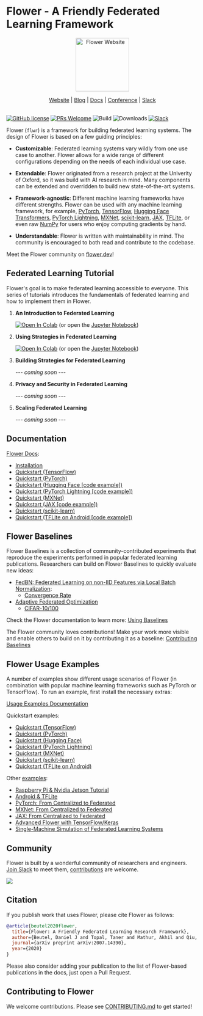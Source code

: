 # Flower - A Friendly Federated Learning Framework

<p align="center">
  <a href="https://flower.dev/">
    <img src="https://flower.dev/_next/image/?url=%2F_next%2Fstatic%2Fmedia%2Fflower_white_border.c2012e70.png&w=640&q=75" width="140px" alt="Flower Website" />
  </a>
</p>
<p align="center">
    <a href="https://flower.dev/">Website</a> |
    <a href="https://flower.dev/blog">Blog</a> |
    <a href="https://flower.dev/docs/">Docs</a> |
    <a href="https://flower.dev/conf/flower-summit-2021">Conference</a> |
    <a href="https://flower.dev/join-slack">Slack</a>
    <br /><br />
</p>

[![GitHub license](https://img.shields.io/github/license/adap/flower)](https://github.com/adap/flower/blob/main/LICENSE)
[![PRs Welcome](https://img.shields.io/badge/PRs-welcome-brightgreen.svg)](https://github.com/adap/flower/blob/main/CONTRIBUTING.md)
![Build](https://github.com/adap/flower/workflows/Build/badge.svg)
![Downloads](https://pepy.tech/badge/flwr)
[![Slack](https://img.shields.io/badge/Chat-Slack-red)](https://flower.dev/join-slack)

Flower (`flwr`) is a framework for building federated learning systems. The
design of Flower is based on a few guiding principles:

* **Customizable**: Federated learning systems vary wildly from one use case to
  another. Flower allows for a wide range of different configurations depending
  on the needs of each individual use case.

* **Extendable**: Flower originated from a research project at the Univerity of
  Oxford, so it was build with AI research in mind. Many components can be
  extended and overridden to build new state-of-the-art systems.

* **Framework-agnostic**: Different machine learning frameworks have different
  strengths. Flower can be used with any machine learning framework, for
  example, [PyTorch](https://pytorch.org),
  [TensorFlow](https://tensorflow.org), [Hugging Face Transformers](https://huggingface.co/), [PyTorch Lightning](https://pytorchlightning.ai/), [MXNet](https://mxnet.apache.org/), [scikit-learn](https://scikit-learn.org/), [JAX](https://jax.readthedocs.io/), [TFLite](https://tensorflow.org/lite/), or even raw [NumPy](https://numpy.org/)
  for users who enjoy computing gradients by hand.

* **Understandable**: Flower is written with maintainability in mind. The
  community is encouraged to both read and contribute to the codebase.

Meet the Flower community on [flower.dev](https://flower.dev)!

## Federated Learning Tutorial

Flower's goal is to make federated learning accessible to everyone. This series of tutorials introduces the fundamentals of federated learning and how to implement them in Flower.

1. **An Introduction to Federated Learning**

   [![Open In Colab](https://colab.research.google.com/assets/colab-badge.svg)](https://colab.research.google.com/github/adap/flower/blob/main/tutorials/Flower-1-Intro-to-FL-PyTorch.ipynb) (or open the [Jupyter Notebook](https://github.com/adap/flower/blob/main/tutorials/Flower-1-Intro-to-FL-PyTorch.ipynb))

1. **Using Strategies in Federated Learning**

   [![Open In Colab](https://colab.research.google.com/assets/colab-badge.svg)](https://colab.research.google.com/github/adap/flower/blob/main/tutorials/Flower-2-Strategies-in-FL-PyTorch.ipynb) (or open the [Jupyter Notebook](https://github.com/adap/flower/blob/main/tutorials/Flower-2-Strategies-in-FL-PyTorch.ipynb))

1. **Building Strategies for Federated Learning**

   *--- coming soon ---*

1. **Privacy and Security in Federated Learning**

   *--- coming soon ---*

1. **Scaling Federated Learning**

   *--- coming soon ---*

## Documentation

[Flower Docs](https://flower.dev/docs):
* [Installation](https://flower.dev/docs/installation.html)
* [Quickstart (TensorFlow)](https://flower.dev/docs/quickstart_tensorflow.html)
* [Quickstart (PyTorch)](https://flower.dev/docs/quickstart_pytorch.html)
* [Quickstart (Hugging Face [code example])](https://flower.dev/docs/quickstart_huggingface.html)
* [Quickstart (PyTorch Lightning [code example])](https://flower.dev/docs/quickstart_pytorch_lightning.html)
* [Quickstart (MXNet)](https://flower.dev/docs/example-mxnet-walk-through.html)
* [Quickstart (JAX [code example])](https://github.com/adap/flower/tree/main/examples/jax_from_centralized_to_federated)
* [Quickstart (scikit-learn)](https://github.com/adap/flower/tree/main/examples/sklearn-logreg-mnist)
* [Quickstart (TFLite on Android [code example])](https://github.com/adap/flower/tree/main/examples/android)

## Flower Baselines

Flower Baselines is a collection of community-contributed experiments that reproduce the experiments performed in popular federated learning publications. Researchers can build on Flower Baselines to quickly evaluate new ideas:

* [FedBN: Federated Learning on non-IID Features via Local Batch Normalization](https://arxiv.org/pdf/2102.07623.pdf):
  * [Convergence Rate](https://github.com/adap/flower/tree/main/baselines/flwr_baselines/publications/fedbn/convergence_rate)
* [Adaptive Federated Optimization](https://arxiv.org/pdf/2003.00295.pdf)
  * [CIFAR-10/100](https://github.com/adap/flower/tree/main/baselines/flwr_baselines/publications/adaptive_federated_optimization)

Check the Flower documentation to learn more: [Using Baselines](https://flower.dev/docs/using-baselines.html)

The Flower community loves contributions! Make your work more visible and enable others to build on it by contributing it as a baseline: [Contributing Baselines](https://flower.dev/docs/contributing-baselines.html)

## Flower Usage Examples

A number of examples show different usage scenarios of Flower (in combination
with popular machine learning frameworks such as PyTorch or TensorFlow). To run
an example, first install the necessary extras:

[Usage Examples Documentation](https://flower.dev/docs/examples.html)

Quickstart examples:

* [Quickstart (TensorFlow)](https://github.com/adap/flower/tree/main/examples/quickstart_tensorflow)
* [Quickstart (PyTorch)](https://github.com/adap/flower/tree/main/examples/quickstart_pytorch)
* [Quickstart (Hugging Face)](https://github.com/adap/flower/tree/main/examples/quickstart_huggingface)
* [Quickstart (PyTorch Lightning)](https://github.com/adap/flower/tree/main/examples/quickstart_pytorch_lightning)
* [Quickstart (MXNet)](https://github.com/adap/flower/tree/main/examples/quickstart_mxnet)
* [Quickstart (scikit-learn)](https://github.com/adap/flower/tree/main/examples/sklearn-logreg-mnist)
* [Quickstart (TFLite on Android)](https://github.com/adap/flower/tree/main/examples/android)

Other [examples](https://github.com/adap/flower/tree/main/examples):

* [Raspberry Pi & Nvidia Jetson Tutorial](https://github.com/adap/flower/tree/main/examples/embedded_devices)
* [Android & TFLite](https://github.com/adap/flower/tree/main/examples/android)
* [PyTorch: From Centralized to Federated](https://github.com/adap/flower/tree/main/examples/pytorch_from_centralized_to_federated)
* [MXNet: From Centralized to Federated](https://github.com/adap/flower/tree/main/examples/mxnet_from_centralized_to_federated)
* [JAX: From Centralized to Federated](https://github.com/adap/flower/tree/main/examples/jax_from_centralized_to_federated)
* [Advanced Flower with TensorFlow/Keras](https://github.com/adap/flower/tree/main/examples/advanced_tensorflow)
* [Single-Machine Simulation of Federated Learning Systems](https://github.com/adap/flower/tree/main/examples/simulation)

## Community

Flower is built by a wonderful community of researchers and engineers. [Join Slack](https://flower.dev/join-slack) to meet them, [contributions](#contributing-to-flower) are welcome.

<a href="https://github.com/adap/flower/graphs/contributors">
  <img src="https://contrib.rocks/image?repo=adap/flower" />
</a>

## Citation

If you publish work that uses Flower, please cite Flower as follows: 

```bibtex
@article{beutel2020flower,
  title={Flower: A Friendly Federated Learning Research Framework},
  author={Beutel, Daniel J and Topal, Taner and Mathur, Akhil and Qiu, Xinchi and Parcollet, Titouan and Lane, Nicholas D},
  journal={arXiv preprint arXiv:2007.14390},
  year={2020}
}
```

Please also consider adding your publication to the list of Flower-based publications in the docs, just open a Pull Request.

## Contributing to Flower

We welcome contributions. Please see [CONTRIBUTING.md](CONTRIBUTING.md) to get
started!
